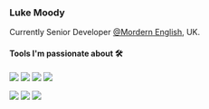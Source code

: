 ### Luke Moody

Currently Senior Developer [@Mordern English](https://modernenglish.co.uk), UK.

#### Tools I'm passionate about 🛠

![](https://img.shields.io/badge/JavaScript-React-blue)
![](https://img.shields.io/badge/JavaScript-Next-blue)
![](https://img.shields.io/badge/JavaScript-Vue-green)
![](https://img.shields.io/badge/JavaScript-Nuxt-green)

![](https://img.shields.io/badge/JavaScript-Nodejs-yellow)
![](https://img.shields.io/badge/Platform-WordPress-lightgrey)
![](https://img.shields.io/badge/Platform-Shopify-lightgrey)

<!--
**lukemoody/lukemoody** is a ✨ _special_ ✨ repository because its `README.md` (this file) appears on your GitHub profile.

Here are some ideas to get you started:

- 🔭 I’m currently working on ...
- 🌱 I’m currently learning ...
- 👯 I’m looking to collaborate on ...
- 🤔 I’m looking for help with ...
- 💬 Ask me about ...
- 📫 How to reach me: ...
- 😄 Pronouns: ...
- ⚡ Fun fact: ...
-->
